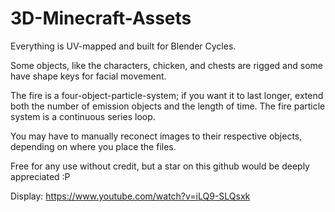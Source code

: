# 3D-Minecraft-Assets
Everything is UV-mapped and built for Blender Cycles. 

Some objects, like the characters, chicken, and chests are rigged and some have shape keys for facial movement. 

The fire is a four-object-particle-system; if you want it to last longer, extend both the number of emission objects and the length of time. The fire particle system is a continuous series loop.

You may have to manually reconect images to their respective objects, depending on where you place the files.

Free for any use without credit, but a star on this github would be deeply appreciated :P

Display: https://www.youtube.com/watch?v=iLQ9-SLQsxk
